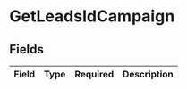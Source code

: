 # GetLeadsIdCampaign


## Fields

| Field       | Type        | Required    | Description |
| ----------- | ----------- | ----------- | ----------- |